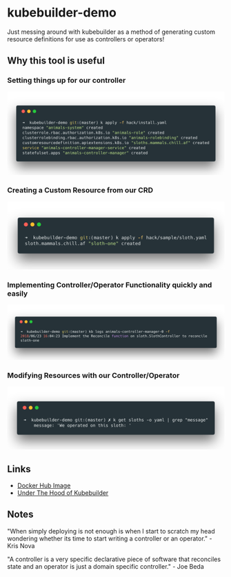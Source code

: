 # kubebuilder-demo
Just messing around with kubebuilder as a method of generating custom resource definitions for use as controllers or operators!

## Why this tool is useful

### Setting things up for our controller
![alt text](https://github.com/apaz037/kubebuilder-demo/raw/master/hack/images/setting-things-up.png "applying our generated install.yaml")

### Creating a Custom Resource from our CRD
![alt text](https://github.com/apaz037/kubebuilder-demo/raw/master/hack/images/creating-a-custom-resource.png "creating a CR from our CRD")

### Implementing Controller/Operator Functionality quickly and easily
![alt text](https://github.com/apaz037/kubebuilder-demo/raw/master/hack/images/controller_reconcile_function.png "demo of controller reconcile funcion, get's hit when a CR is created from our CRD")

### Modifying Resources with our Controller/Operator
![alt text](https://github.com/apaz037/kubebuilder-demo/raw/master/hack/images/modifying-a-resource-with-our-controller.png "When our controller's reconcile function runs and finds any sloths, we mark them with a message")

## Links
- [Docker Hub Image](https://hub.docker.com/r/aaronpaz/kubebuilder-demo/)
- [Under The Hood of Kubebuilder](https://itnext.io/under-the-hood-of-kubebuilder-framework-ff6b38c10796)

## Notes
"When simply deploying is not enough is when I start to scratch my head wondering whether its time to start writing a controller or an operator." - Kris Nova

"A controller is a very specific declarative piece of software that reconciles state and an operator is just a domain specific controller." - Joe Beda
